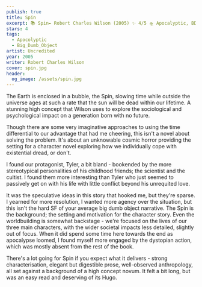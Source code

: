 ```yaml
---
publish: true
title: Spin
excerpt: 📚 Spin✒️ Robert Charles Wilson (2005) ✨ 4/5 🛸 Apocalyptic, BDO 🖌️ Uncredited
stars: 4
tags:
  - Apocolyptic
  - Big_Dumb_Object
artist: Uncredited
year: 2005
writer: Robert Charles Wilson
cover: spin.jpg
header:
  og_image: /assets/spin.jpg
---
```

The Earth is enclosed in a bubble, the Spin, slowing time while outside the universe ages at such a rate that the sun will be dead within our lifetime. A stunning high concept that Wilson uses to explore the sociological and psychological impact on a generation born with no future.  
  
Though there are some very imaginative approaches to using the time differential to our advantage that had me cheering, this isn't a novel about solving the problem. It's about an unknowable cosmic horror providing the setting for a character novel exploring how we individually cope with existential dread, or don't.  
  
I found our protagonist, Tyler, a bit bland - bookended by the more stereotypical personalities of his childhood friends; the scientist and the cultist. I found them more interesting than Tyler who just seemed to passively get on with his life with little conflict beyond his unrequited love.  
  
It was the speculative ideas in this story that hooked me, but they're sparse. I yearned for more resolution, I wanted more agency over the situation, but this isn't the hard SF of your average big dumb object narrative. The Spin is the background; the setting and motivation for the character story. Even the worldbuilding is somewhat backstage - we're focused on the lives of our three main characters, with the wider societal impacts less detailed, slightly out of focus. When it did spend some time here towards the end as apocalypse loomed, I found myself more engaged by the dystopian action, which was mostly absent from the rest of the book.  
  
There's a lot going for Spin if you expect what it delivers - strong characterisation, elegant but digestible prose, well-observed anthropology, all set against a background of a high concept novum. It felt a bit long, but was an easy read and deserving of its Hugo.